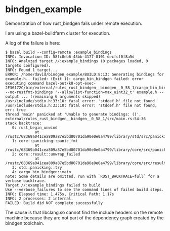 # bindgen_example

Demonstration of how rust_bindgen fails under remote execution.

I am using a bazel-buildfarm cluster for execution.

A log of the failure is here:
```
$ bazel build --config=remote :example_bindings
INFO: Invocation ID: 58fc0eb6-43bb-4177-8101-decfcf0f8a5d
INFO: Analyzed target //:example_bindings (0 packages loaded, 0 targets configured).
INFO: Found 1 target...
ERROR: /home/david/bindgen_example/BUILD:8:13: Generating bindings for example.h.. failed: (Exit 1): cargo_bin_bindgen failed: error executing command bazel-out/k8-opt-exec-2F36172C/bin/external/rules_rust_bindgen__bindgen__0_58_1/cargo_bin_bindgen --no-rustfmt-bindings '--allowlist-function=max_uint32_t' example.h --output ... (remaining 6 arguments skipped)
/usr/include/stdio.h:33:10: fatal error: 'stddef.h' file not found
/usr/include/stdio.h:33:10: fatal error: 'stddef.h' file not found, err: true
thread 'main' panicked at 'Unable to generate bindings: ()', external/rules_rust_bindgen__bindgen__0_58_1/src/main.rs:54:36
stack backtrace:
   0: rust_begin_unwind
             at /rustc/68369a041cea809a87e5bd80701da90e0e0a4799/library/std/src/panicking.rs:584:5
   1: core::panicking::panic_fmt
             at /rustc/68369a041cea809a87e5bd80701da90e0e0a4799/library/core/src/panicking.rs:142:14
   2: core::result::unwrap_failed
             at /rustc/68369a041cea809a87e5bd80701da90e0e0a4799/library/core/src/result.rs:1749:5
   3: std::panicking::try
   4: cargo_bin_bindgen::main
note: Some details are omitted, run with `RUST_BACKTRACE=full` for a verbose backtrace.
Target //:example_bindings failed to build
Use --verbose_failures to see the command lines of failed build steps.
INFO: Elapsed time: 1.475s, Critical Path: 1.17s
INFO: 2 processes: 2 internal.
FAILED: Build did NOT complete successfully
```

The cause is that libclang.so cannot find the include headers on the remote machine because they are not part of the dependency graph created by the bindgen toolchain.